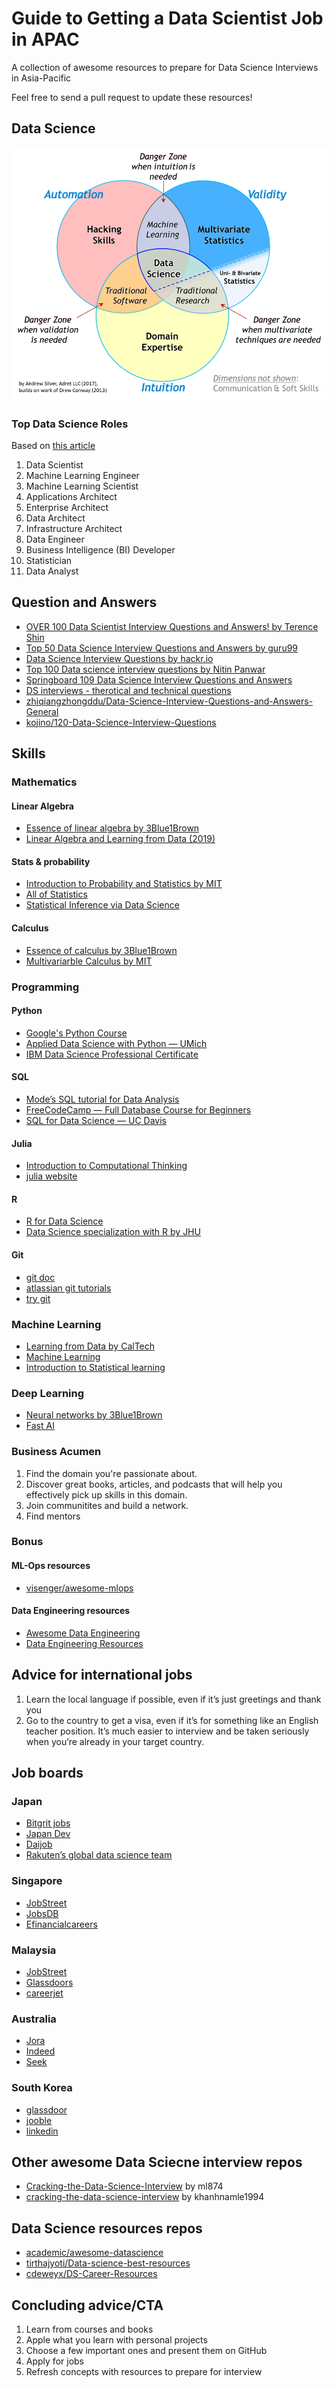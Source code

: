# Guide to Getting a Data Scientist Job in APAC
A collection of awesome resources to prepare for Data Science Interviews in Asia-Pacific

Feel free to send a pull request to update these resources! 

## Data Science
![venn_diagram](venn_diagram.png)

### Top Data Science Roles

Based on [this article](https://www.northeastern.edu/graduate/blog/data-science-careers-shaping-our-future/)

1. Data Scientist
2. Machine Learning Engineer
3. Machine Learning Scientist
4. Applications Architect
5. Enterprise Architect
6. Data Architect
7. Infrastructure Architect
8. Data Engineer
9. Business Intelligence (BI) Developer
10. Statistician
11. Data Analyst


## Question and Answers
* [OVER 100 Data Scientist Interview Questions and Answers! by Terence Shin](https://towardsdatascience.com/over-100-data-scientist-interview-questions-and-answers-c5a66186769a)
* [Top 50 Data Science Interview Questions and Answers by guru99](https://www.guru99.com/data-science-interview-questions.html)
* [Data Science Interview Questions by hackr.io](https://hackr.io/blog/data-science-interview-questions)
* [Top 100 Data science interview questions by Nitin Panwar](https://nitin-panwar.github.io/Top-100-Data-science-interview-questions/?utm_campaign=News&utm_medium=Community&utm_source=DataCamp.com)
* [Springboard 109 Data Science Interview Questions and Answers
](https://www.springboard.com/blog/data-science-interview-questions/)
* [DS interviews - therotical and technical questions](https://ds-interviews.org/)
* [zhiqiangzhongddu/Data-Science-Interview-Questions-and-Answers-General](https://github.com/zhiqiangzhongddu/Data-Science-Interview-Questions-and-Answers-General-)
* [kojino/120-Data-Science-Interview-Questions](https://github.com/kojino/120-Data-Science-Interview-Questions)

## Skills

### Mathematics

#### Linear Algebra

* [Essence of linear algebra by 3Blue1Brown](https://www.youtube.com/playlist?list=PLZHQObOWTQDPD3MizzM2xVFitgF8hE_ab)
* [Linear Algebra and Learning from Data (2019)](https://math.mit.edu/~gs/learningfromdata/)

#### Stats & probability

* [Introduction to Probability and Statistics by MIT](https://ocw.mit.edu/courses/mathematics/18-05-introduction-to-probability-and-statistics-spring-2014/)
* [All of Statistics](http://www.stat.cmu.edu/~larry/all-of-statistics/)
* [Statistical Inference via Data Science](https://moderndive.com/)

#### Calculus

* [Essence of calculus by 3Blue1Brown](https://www.youtube.com/playlist?list=PLZHQObOWTQDMsr9K-rj53DwVRMYO3t5Yr)
* [Multivariarble Calculus by MIT](https://ocw.mit.edu/courses/mathematics/18-02sc-multivariable-calculus-fall-2010/)

### Programming

#### Python

* [Google's Python Course](https://developers.google.com/edu/python/)
* [Applied Data Science with Python — UMich](https://online.umich.edu/series/applied-data-science-with-python/)
* [IBM Data Science Professional Certificate](https://www.coursera.org/professional-certificates/ibm-data-science)

#### SQL

* [Mode’s SQL tutorial for Data Analysis](https://mode.com/sql-tutorial/introduction-to-sql/)
* [FreeCodeCamp — Full Database Course for Beginners](https://www.youtube.com/watch?v=HXV3zeQKqGY)
* [SQL for Data Science — UC Davis](https://www.coursera.org/learn/sql-for-data-science?)

#### Julia

* [Introduction to Computational Thinking](https://computationalthinking.mit.edu/Spring21/)
* [julia website](https://julialang.org/)

#### R

* [R for Data Science](https://r4ds.had.co.nz/)
* [Data Science specialization with R by JHU](https://www.coursera.org/specializations/jhu-data-science)

#### Git

* [git doc](https://git-scm.com/docs/gittutorial)
* [atlassian git tutorials](https://www.atlassian.com/git/tutorials)
* [try git](https://try.github.io/)


### Machine Learning

* [Learning from Data by CalTech](http://work.caltech.edu/telecourse)
* [Machine Learning](https://www.coursera.org/learn/machine-learning#instructors)
* [Introduction to Statistical learning](https://www.statlearning.com/)

### Deep Learning

* [Neural networks by 3Blue1Brown](https://www.youtube.com/playlist?list=PLZHQObOWTQDNU6R1_67000Dx_ZCJB-3pi)
* [Fast AI](https://course.fast.ai/)


### Business Acumen

1. Find the domain you're passionate about. 
1. Discover great books, articles, and podcasts that will help you effectively pick up skills in this domain. 
1. Join communitites and build a network.
1. Find mentors 

### Bonus

#### ML-Ops resources

* [visenger/awesome-mlops](https://github.com/visenger/awesome-mlops)

#### Data Engineering resources

* [Awesome Data Engineering](https://awesomedataengineering.com/)
* [Data Engineering Resources](https://diogoalexandrefranco.github.io/data-engineering-resources/)

## Advice for international jobs
1. Learn the local language if possible, even if it’s just greetings and thank you
1. Go to the country to get a visa, even if it’s for something like an English teacher position. It’s much easier to interview and be taken seriously when you’re already in your target country.


## Job boards 

### Japan
* [Bitgrit jobs](https://bitgrit.net/jobs/)
* [Japan Dev](https://japan-dev.com/)
* [Daijob](https://www.daijob.com/en/jobs/search_result?job_post_language=2&job_search_form_hidden=1&page=2&sort_order=1&keywords=Data+Scientist)
* [Rakuten’s global data science team](https://global.rakuten.com/corp/careers/lp/data_engineer/)

### Singapore
* [JobStreet](https://www.jobstreet.com.sg/en/job-search/data-scientist-jobs/)
* [JobsDB](https://sg.jobsdb.com/Data-Scientist-jobs)
* [Efinancialcareers](https://www.efinancialcareers.sg/jobs-Data_Scientist-Singapore.to014701880251)

### Malaysia
* [JobStreet](https://www.jobstreet.com.my/en/job-search/data-scientist-jobs-in-malaysia/)
* [Glassdoors](https://www.glassdoor.com/Job/malaysia-data-scientists-jobs-SRCH_IL.0,8_IN170_KO9,24.htm)
* [careerjet](https://www.careerjet.com.my/data-scientist-jobs.html)

### Australia
* [Jora](https://au.jora.com/Data-Scientist-jobs-in-Australia)
* [Indeed](https://au.indeed.com/Data-Scientist-jobs)
* [Seek](https://www.seek.com.au/data-scientist-jobs)

### South Korea

* [glassdoor](https://www.glassdoor.com/Job/south-korea-data-scientist-jobs-SRCH_IL.0,11_IN135_KO12,26.htm)
* [jooble](https://jooble.org/jobs-data-science/South-Korea)
* [linkedin](https://www.linkedin.com/jobs/analyst-jobs-korea/?trk=amworks_jserp_redirect&position=1&pageNum=0)

## Other awesome Data Sciecne interview repos
* [Cracking-the-Data-Science-Interview](https://github.com/ml874/Cracking-the-Data-Science-Interview) by ml874
* [cracking-the-data-science-interview](https://github.com/khanhnamle1994/cracking-the-data-science-interview
) by khanhnamle1994

## Data Science resources repos
* [academic/awesome-datascience](https://github.com/academic/awesome-datascience)
* [tirthajyoti/Data-science-best-resources](https://github.com/tirthajyoti/Data-science-best-resources)
* [cdeweyx/DS-Career-Resources](https://github.com/cdeweyx/DS-Career-Resources/blob/master/Interview-Resources.md)

## Concluding advice/CTA

1. Learn from courses and books
1. Apple what you learn with personal projects
1. Choose a few important ones and present them on GitHub 
1. Apply for jobs
1. Refresh concepts with resources to prepare for interview

